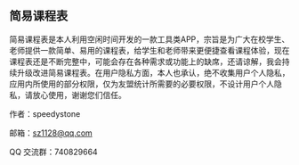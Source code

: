 ## 简易课程表

​		简易课程表是本人利用空闲时间开发的一款工具类APP，宗旨是为广大在校学生、老师提供一款简单、易用的课程表，给学生和老师带来更便捷查看课程体验，现在课程表还是不断完整中，可能会存在各种需求或功能上的缺席，还请谅解，我会持续升级改进简易课程表。在用户隐私方面，本人也承认，绝不收集用户个人隐私，应用内所使用的部分权限，仅为友盟统计所需要的必要权限，不设计用户个人隐私，请放心使用，谢谢您们信任。

作者：speedystone

邮箱：sz1128@qq.com

QQ 交流群：740829664

